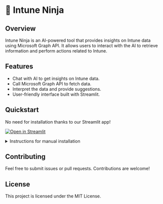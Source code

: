 # 🥷 Intune Ninja

## Overview

Intune Ninja is an AI-powered tool that provides insights on Intune data using Microsoft Graph API. It allows users to interact with the AI to retrieve information and perform actions related to Intune.

## Features

- Chat with AI to get insights on Intune data.
- Call Microsoft Graph API to fetch data.
- Interpret the data and provide suggestions.
- User-friendly interface built with Streamlit.

## Quickstart

No need for installation thanks to our Streamlit app!

[![Open in Streamlit](https://static.streamlit.io/badges/streamlit_badge_black_white.svg)](https://intunecopilot.streamlit.app/)

<details>
<summary>Instructions for manual installation</summary>

### Requirements

- Python 3.x
- Required packages:
  - `dotenv`
  - `openai`
  - `streamlit`

### Installation

The quickest way to set up your environment is by using GitHub Codespaces. Simply click on the green "Code" button in the repository and select "Open with Codespaces" to launch a ready-to-use development environment without any additional setup.

![alt text](res/img/codespaces.png)

<details>
<summary>Manual setup</summary>

1. Clone the repository:

   ```bash
   git clone <repository-url>
   cd <repository-directory>
   ```

2. Install the required packages:

   ```bash
   pip install -r requirements.txt
   ```

</details>

### Configuration

 Rename or make a copy of the `secrets.toml.example` file in the root directory, rename it to `secrets.toml` and add your API key for OpenAI and client ID, secret, and tenant ID for Microsoft Graph API.

### Usage

Run the application:

```bash
streamlit run main.py
```

Open your browser and navigate to `http://localhost:8501` to access the application.

</details>

## Contributing

Feel free to submit issues or pull requests. Contributions are welcome!

## License

This project is licensed under the MIT License.
